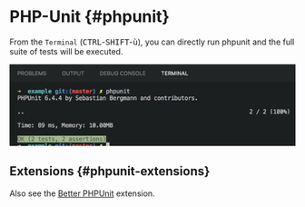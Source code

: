 # PHP-Unit {#phpunit}

From the `Terminal` (<kbd>CTRL</kbd>-<kbd>SHIFT</kbd>-<kbd>ù</kbd>), you can directly run phpunit and the full suite of tests will be executed.

![PHP-Unit](./images/phpunit.png)

## Extensions {#phpunit-extensions}

Also see the [Better PHPUnit](#extensions-php-better-phpunit) extension.
